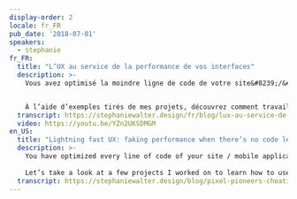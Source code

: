 ```yaml
---
display-order: 2
locale: fr_FR
pub_date: '2018-07-01'
speakers:
  - stephanie
fr_FR:
  title: "L’UX au service de la performance de vos interfaces"
  description: >-
    Vous avez optimisé la moindre ligne de code de votre site&#8239;/&#8239;application mobile, utilisé toutes les techniques à votre disposition pour avoir un temps de chargement le plus rapide possible. Pourtant, vos utilisateurs se plaignent encore de la lenteur. Vous n’avez pas le budget d’Instagram ou Pinterest&nbsp;? Ça tombe bien, moi non plus&nbsp;!


    À l’aide d’exemples tirés de mes projets, découvrez comment travailler la performance également au niveau de la perception utilisateur.
  transcript: https://stephaniewalter.design/fr/blog/lux-au-service-de-la-performance-de-vos-interfaces-conference-welovespeed-2018/
  video: https://youtu.be/YZn2UKSDMGM
en_US:
  title: "Lightning fast UX: faking performance when there’s no code left to optimize"
  description: >-
    You have optimized every line of code of your site / mobile application, used all the techniques at your disposal to have the fastest loading time possible. I bet you also don’t have an Instagram or Pinterest’s budget, right? 
    
    Let’s take a look at a few projects I worked on to learn how to use different design techniques and UX to work performance also at the level of user perception.
  transcript: https://stephaniewalter.design/blog/pixel-pioneers-cheating-the-ux-when-there-is-nothing-more-to-optimize/
---
```

